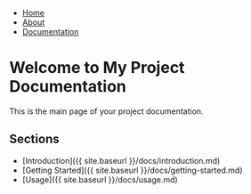 <link rel="stylesheet" href="{{ site.baseurl }}/assets/css/style.css">

<!-- Navigation Bar -->
<nav>
   <ul>
       <li><a href="/">Home</a></li>
       <li><a href="{{ site.baseurl }}/about">About</a></li>
       <li><a href="{{ site.baseurl }}/docs">Documentation</a></li>
   </ul>
</nav>

# Welcome to My Project Documentation

This is the main page of your project documentation.

## Sections

- [Introduction]({{ site.baseurl }}/docs/introduction.md)
- [Getting Started]({{ site.baseurl }}/docs/getting-started.md)
- [Usage]({{ site.baseurl }}/docs/usage.md)
